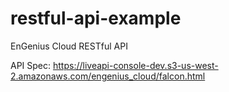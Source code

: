 # restful-api-example
EnGenius Cloud RESTful API

API Spec: https://liveapi-console-dev.s3-us-west-2.amazonaws.com/engenius_cloud/falcon.html
